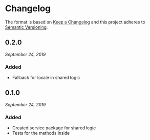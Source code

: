 # Changelog

The format is based on [Keep a Changelog](http://keepachangelog.com/en/1.0.0/)
and this project adheres to [Semantic Versioning](http://semver.org/spec/v2.0.0.html).


0.2.0
------------------------------
*September 24, 2019*

 ### Added
- Fallback for locale in shared logic


0.1.0
------------------------------
*September 24, 2019*

 ### Added
- Created service package for shared logic
- Tests for the methods inside
